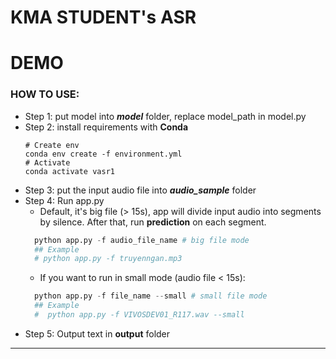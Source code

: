 # KMA STUDENT's ASR
# DEMO
### HOW TO USE:
- Step 1: put model into **_model_** folder, replace model_path in model.py
- Step 2: install requirements with **Conda**
  ``` shell
  # Create env
  conda env create -f environment.yml
  # Activate
  conda activate vasr1
  ```
- Step 3: put the input audio file into **_audio_sample_** folder
- Step 4: Run app.py
  - Default, it's big file (> 15s), app will divide input audio into segments by silence. After that, run **prediction** on each segment.
  ``` python
    python app.py -f audio_file_name # big file mode
    ## Example
    # python app.py -f truyenngan.mp3
  ```
  - If you want to run in small mode (audio file < 15s):
  ``` python
    python app.py -f file_name --small # small file mode
    ## Example
    #  python app.py -f VIVOSDEV01_R117.wav --small
  ```
- Step 5: Output text in **output** folder
- -- 